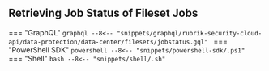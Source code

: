 ## Retrieving Job Status of Fileset Jobs

=== "GraphQL"
    ```graphql
    --8<-- "snippets/graphql/rubrik-security-cloud-api/data-protection/data-center/filesets/jobstatus.gql"
    ```
=== "PowerShell SDK"
    ```powershell
    --8<-- "snippets/powershell-sdk/.ps1"
    ```
=== "Shell"
    ```bash
    --8<-- "snippets/shell/.sh"
    ```